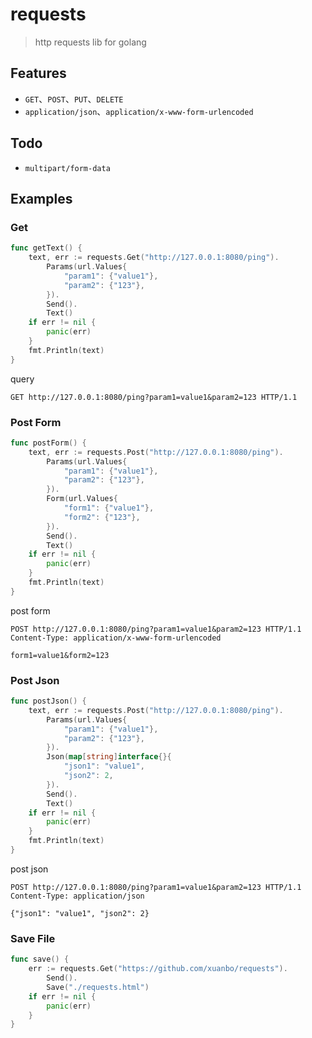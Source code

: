 # requests

> http requests lib for golang

## Features

* `GET`、`POST`、`PUT`、`DELETE`
* `application/json`、`application/x-www-form-urlencoded`

## Todo

* `multipart/form-data`

## Examples

### Get

```go
func getText() {
	text, err := requests.Get("http://127.0.0.1:8080/ping").
		Params(url.Values{
			"param1": {"value1"},
			"param2": {"123"},
		}).
		Send().
		Text()
	if err != nil {
		panic(err)
	}
	fmt.Println(text)
}
```

query

```
GET http://127.0.0.1:8080/ping?param1=value1&param2=123 HTTP/1.1
```

### Post Form

```go
func postForm() {
	text, err := requests.Post("http://127.0.0.1:8080/ping").
		Params(url.Values{
			"param1": {"value1"},
			"param2": {"123"},
		}).
		Form(url.Values{
			"form1": {"value1"},
			"form2": {"123"},
		}).
		Send().
		Text()
	if err != nil {
		panic(err)
	}
	fmt.Println(text)
}
```

post form

```
POST http://127.0.0.1:8080/ping?param1=value1&param2=123 HTTP/1.1
Content-Type: application/x-www-form-urlencoded

form1=value1&form2=123
```

### Post Json

```go
func postJson() {
	text, err := requests.Post("http://127.0.0.1:8080/ping").
		Params(url.Values{
			"param1": {"value1"},
			"param2": {"123"},
		}).
		Json(map[string]interface{}{
			"json1": "value1",
			"json2": 2,
		}).
		Send().
		Text()
	if err != nil {
		panic(err)
	}
	fmt.Println(text)
}
```

post json

```
POST http://127.0.0.1:8080/ping?param1=value1&param2=123 HTTP/1.1
Content-Type: application/json

{"json1": "value1", "json2": 2}
```

### Save File

```go
func save() {
	err := requests.Get("https://github.com/xuanbo/requests").
		Send().
		Save("./requests.html")
	if err != nil {
		panic(err)
	}
}
```
